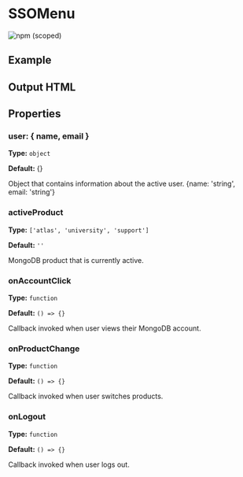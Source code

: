 # SSOMenu

![npm (scoped)](https://img.shields.io/npm/v/@leafygreen-ui/sso-menu.svg)

## Example

<!-- will update once we have component finalized  -->

## Output HTML

<!-- will update once we have component finalized  -->

## Properties

### user: { name, email }

**Type:** `object`

**Default:** {}

Object that contains information about the active user. {name: 'string', email: 'string'}

### activeProduct

**Type:** `['atlas', 'university', 'support']`

**Default:** `''`

MongoDB product that is currently active.

### onAccountClick

**Type:** `function`

**Default:** `() => {}`

Callback invoked when user views their MongoDB account.

### onProductChange

**Type:** `function`

**Default:** `() => {}`

Callback invoked when user switches products.

### onLogout

**Type:** `function`

**Default:** `() => {}`

Callback invoked when user logs out.

